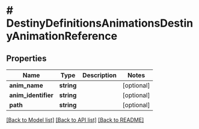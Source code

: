 # # DestinyDefinitionsAnimationsDestinyAnimationReference

## Properties

Name | Type | Description | Notes
------------ | ------------- | ------------- | -------------
**anim_name** | **string** |  | [optional]
**anim_identifier** | **string** |  | [optional]
**path** | **string** |  | [optional]

[[Back to Model list]](../../README.md#models) [[Back to API list]](../../README.md#endpoints) [[Back to README]](../../README.md)
